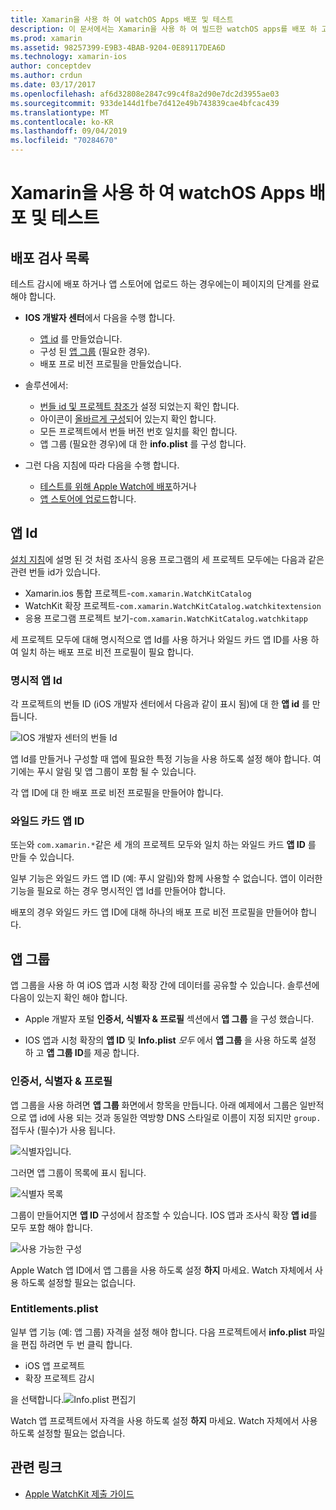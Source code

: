 ```yaml
---
title: Xamarin을 사용 하 여 watchOS Apps 배포 및 테스트
description: 이 문서에서는 Xamarin을 사용 하 여 빌드한 watchOS apps를 배포 하 고 테스트 하는 방법을 설명 합니다. 배포 검사 목록을 제공 하 고, 명시적 및 와일드 카드 앱 Id에 대해 설명 하 고, 앱 그룹을 살펴봅니다.
ms.prod: xamarin
ms.assetid: 98257399-E9B3-4BAB-9204-0E89117DEA6D
ms.technology: xamarin-ios
author: conceptdev
ms.author: crdun
ms.date: 03/17/2017
ms.openlocfilehash: af6d32808e2847c99c4f8a2d90e7dc2d3955ae03
ms.sourcegitcommit: 933de144d1fbe7d412e49b743839cae4bfcac439
ms.translationtype: MT
ms.contentlocale: ko-KR
ms.lasthandoff: 09/04/2019
ms.locfileid: "70284670"
---
```

# <a name="deploying-and-testing-watchos-apps-with-xamarin"></a>Xamarin을 사용 하 여 watchOS Apps 배포 및 테스트

## <a name="deployment-checklist"></a>배포 검사 목록

테스트 감시에 배포 하거나 앱 스토어에 업로드 하는 경우에는이 페이지의 단계를 완료 해야 합니다.

- **IOS 개발자 센터**에서 다음을 수행 합니다.
  - [앱 id](#App_IDs) 를 만들었습니다.
  - 구성 된 [앱 그룹](#App_Groups) (필요한 경우).
  - 배포 프로 비전 프로필을 만들었습니다.

- 솔루션에서:

  - [번들 id 및 프로젝트 참조가](~/ios/watchos/get-started/installation.md) 설정 되었는지 확인 합니다.
  - 아이콘이 [올바르게 구성](~/ios/watchos/app-fundamentals/icons.md)되어 있는지 확인 합니다.
  - 모든 프로젝트에서 번들 버전 번호 일치를 확인 합니다.
  - 앱 그룹 (필요한 경우)에 대 한 **info.plist** 를 구성 합니다.

- 그런 다음 지침에 따라 다음을 수행 합니다.
  - [테스트를 위해 Apple Watch에 배포](~/ios/watchos/deploy-test/device.md)하거나
  - [앱 스토어에 업로드](~/ios/watchos/deploy-test/appstore.md)합니다.

<a name="App_IDs"/>

## <a name="app-ids"></a>앱 Id

[설치 지침](~/ios/watchos/get-started/installation.md)에 설명 된 것 처럼 조사식 응용 프로그램의 세 프로젝트 모두에는 다음과 같은 관련 번들 id가 있습니다.

- Xamarin.ios 통합 프로젝트-`com.xamarin.WatchKitCatalog`
- WatchKit 확장 프로젝트-`com.xamarin.WatchKitCatalog.watchkitextension`
- 응용 프로그램 프로젝트 보기-`com.xamarin.WatchKitCatalog.watchkitapp`

세 프로젝트 모두에 대해 명시적으로 앱 Id를 사용 하거나 와일드 카드 앱 ID를 사용 하 여 일치 하는 배포 프로 비전 프로필이 필요 합니다.

### <a name="explicit-app-ids"></a>명시적 앱 Id

각 프로젝트의 번들 ID (iOS 개발자 센터에서 다음과 같이 표시 됨)에 대 한 **앱 id** 를 만듭니다.

![IOS 개발자 센터의 번들 Id](images/appids-specific-sml.png)

앱 Id를 만들거나 구성할 때 앱에 필요한 특정 기능을 사용 하도록 설정 해야 합니다. 여기에는 푸시 알림 및 앱 그룹이 포함 될 수 있습니다.

각 앱 ID에 대 한 배포 프로 비전 프로필을 만들어야 합니다.

### <a name="wildcard-app-id"></a>와일드 카드 앱 ID

또는와 `com.xamarin.*`같은 세 개의 프로젝트 모두와 일치 하는 와일드 카드 **앱 ID** 를 만들 수 있습니다.

일부 기능은 와일드 카드 앱 ID (예: 푸시 알림)와 함께 사용할 수 없습니다. 앱이 이러한 기능을 필요로 하는 경우 명시적인 앱 Id를 만들어야 합니다.

배포의 경우 와일드 카드 앱 ID에 대해 하나의 배포 프로 비전 프로필을 만들어야 합니다.

<a name="App_Groups" />

## <a name="app-groups"></a>앱 그룹

앱 그룹을 사용 하 여 iOS 앱과 시청 확장 간에 데이터를 공유할 수 있습니다. 솔루션에 다음이 있는지 확인 해야 합니다.

- Apple 개발자 포털 **인증서, 식별자 & 프로필** 섹션에서 **앱 그룹** 을 구성 했습니다.

- IOS 앱과 시청 확장의 **앱 ID** 및 **Info.plist** *모두* 에서 **앱 그룹** 을 사용 하도록 설정 하 고 **앱 그룹 ID**를 제공 합니다.

### <a name="certificates-identifiers--profiles"></a>인증서, 식별자 & 프로필

앱 그룹을 사용 하려면 **앱 그룹** 화면에서 항목을 만듭니다. 아래 예제에서 그룹은 일반적으로 앱 id에 사용 되는 것과 동일한 역방향 DNS 스타일로 이름이 지정 되지만 `group.` 접두사 (필수)가 사용 됩니다.

![식별자입니다.](images/appgroups-new-sml.png)

그러면 앱 그룹이 목록에 표시 됩니다.

![식별자 목록](images/appgroups-setup-sml.png)

그룹이 만들어지면 **앱 ID** 구성에서 참조할 수 있습니다. IOS 앱과 조사식 확장 **앱 id**를 모두 포함 해야 합니다.

![사용 가능한 구성](images/appgroups-sml.png)

Apple Watch 앱 ID에서 앱 그룹을 사용 하도록 설정 **하지** 마세요. Watch 자체에서 사용 하도록 설정할 필요는 없습니다.

### <a name="entitlementsplist"></a>Entitlements.plist

일부 앱 기능 (예: 앱 그룹) 자격을 설정 해야 합니다.
다음 프로젝트에서 **info.plist** 파일을 편집 하려면 두 번 클릭 합니다.

- iOS 앱 프로젝트
- 확장 프로젝트 감시

을 선택합니다.![Info.plist 편집기](images/entitlements-plist-sml.png)

Watch 앱 프로젝트에서 자격을 사용 하도록 설정 **하지** 마세요. Watch 자체에서 사용 하도록 설정할 필요는 없습니다.

## <a name="related-links"></a>관련 링크

- [Apple WatchKit 제출 가이드](https://developer.apple.com/app-store/watch/)
